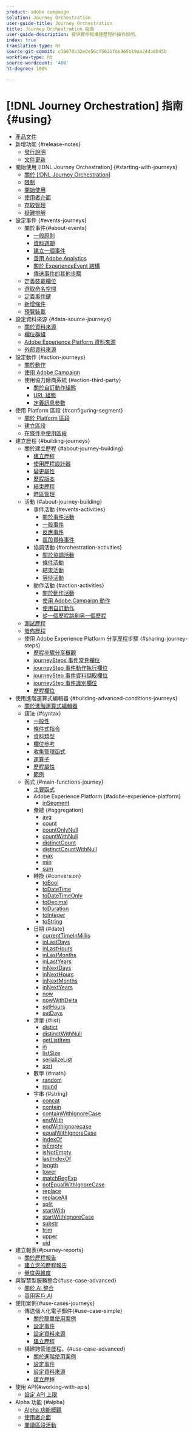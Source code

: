 ```yaml
---
product: adobe campaign
solution: Journey Orchestration
user-guide-title: Journey Orchestration
title: Journey Orchestration 指南
user-guide-description: 提供實作和構建歷程的操作說明。
index: true
translation-type: ht
source-git-commit: c18670b32e0e56cf5621fde965b19aa24da8045b
workflow-type: ht
source-wordcount: '406'
ht-degree: 100%

---
```



# [!DNL Journey Orchestration] 指南 {#using}

+ [產品文件](journey-orchestration-home.md)
+ 新增功能 {#release-notes}
   + [發行說明](using/release-notes/release-notes.md)
   + [文件更新](using/release-notes/documentation-updates.md)
+ 開始使用 [!DNL Journey Orchestration] {#starting-with-journeys}
   + [關於 [!DNL Journey Orchestration]](using/about/about-journey-orchestration.md)
   + [限制](using/about/limitations.md)
   + [開始使用](using/about/get-started.md)
   + [使用者介面](using/about/user-interface.md)
   + [存取管理](using/about/access-management.md)
   + [疑難排解](using/about/troubleshooting.md)
+ 設定事件 {#events-journeys}
   + 關於事件{#about-events}
      + [一般原則](using/event/about-events.md)
      + [資料週期](using/event/about-data-cycle.md)
      + [建立一個事件](using/event/about-creating.md)
      + [善用 Adobe Analytics](using/event/about-analytics.md)
      + [關於 ExperienceEvent 結構](using/event/experience-event-schema.md)
      + [傳送事件的其他步驟](using/event/additional-steps-to-send-events-to-journey-orchestration.md)
   + [定義裝載欄位](using/event/defining-the-payload-fields.md)
   + [選取命名空間](using/event/selecting-the-namespace.md)
   + [定義事件鍵](using/event/defining-the-event-key.md)
   + [新增條件](using/event/adding-a-condition.md)
   + [預覽裝載](using/event/previewing-the-payload.md)
+ 設定資料來源 {#data-source-journeys}
   + [關於資料來源](using/datasource/about-data-sources.md)
   + [欄位群組](using/datasource/field-groups.md)
   + [Adobe Experience Platform 資料來源](using/datasource/adobe-experience-platform-data-source.md)
   + [外部資料來源](using/datasource/external-data-sources.md)
+ 設定動作 {#action-journeys}
   + [關於動作](using/action/action.md)
   + [使用 Adobe Campaign](using/action/working-with-adobe-campaign.md)
   + 使用協力廠商系統 {#action-third-party}
      + [關於自訂動作組態](using/action/about-custom-action-configuration.md)
      + [URL 組態](using/action/url-configuration.md)
      + [定義訊息參數](using/action/defining-the-message-parameters.md)
+ 使用 Platform 區段 {#configuring-segment}
   + [關於 Platform 區段](using/segment/about-segments.md)
   + [建立區段](using/segment/creating-a-segment.md)
   + [在條件中使用區段](using/segment/using-a-segment.md)
+ 建立歷程 {#building-journeys}
   + 關於建立歷程 {#about-journey-building}
      + [建立歷程](using/building-journeys/journey.md)
      + [使用歷程設計器](using/building-journeys/using-the-journey-designer.md)
      + [變更屬性](using/building-journeys/changing-properties.md)
      + [歷程版本](using/building-journeys/journey-versions.md)
      + [結束歷程](using/building-journeys/terminating-a-journey.md)
      + [時區管理](using/building-journeys/timezone-management.md)
   + 活動 {#about-journey-building}
      + 事件活動 {#events-activities}
         + [關於事件活動](using/building-journeys/event-activities.md)
         + [一般事件](using/building-journeys/general-events.md)
         + [反應事件](using/building-journeys/reaction-events.md)
         + [區段資格事件](using/building-journeys/segment-qualification-events.md)
      + 協調活動 {#orchestration-activities}
         + [關於協調活動](using/building-journeys/about-orchestration-activities.md)
         + [條件活動](using/building-journeys/condition-activity.md)
         + [結束活動](using/building-journeys/end-activity.md)
         + [等待活動](using/building-journeys/wait-activity.md)
      + 動作活動 {#action-activities}
         + [關於動作活動](using/building-journeys/about-action-activities.md)
         + [使用 Adobe Campaign 動作](using/building-journeys/using-adobe-campaign-actions.md)
         + [使用自訂動作](using/building-journeys/using-custom-actions.md)
         + [從一個歷程跳到另一個歷程](using/building-journeys/jump.md)
   + [測試歷程](using/building-journeys/testing-the-journey.md)
   + [發佈歷程](using/building-journeys/publishing-the-journey.md)
   + 使用 Adobe Experience Platform 分享歷程步驟 {#sharing-journey-steps}
      + [歷程步驟分享概觀](using/building-journeys/sharing-overview.md)
      + [journeySteps 事件常見欄位](using/building-journeys/sharing-common-fields.md)
      + [journeyStep 事件動作執行欄位](using/building-journeys/sharing-execution-fields.md)
      + [journeyStep 事件資料擷取欄位](using/building-journeys/sharing-fetch-fields.md)
      + [journeyStep 事件識別欄位](using/building-journeys/sharing-identity-fields.md)
      + [歷程欄位](using/building-journeys/sharing-journey-fields.md)
+ 使用進階運算式編輯器 {#building-advanced-conditions-journeys}
   + [關於進階運算式編輯器](using/expression/expressionadvanced.md)
   + 語法 {#syntax}
      + [一般性](using/expression/generalities.md)
      + [條件式指令](using/expression/conditional-instruction.md)
      + [資料類型](using/expression/data-types.md)
      + [欄位參考](using/expression/field-references.md)
      + [收集管理函式](using/expression/collection-management-functions.md)
      + [運算子](using/expression/operators.md)
      + [歷程屬性](using/expression/journey-properties.md)
      + [範例](using/expression/advanced-editor-use-cases.md)
   + 函式 {#main-functions-journey}
      + [主要函式](using/expression/functions.md)
      + Adobe Experience Platform {#adobe-experience-platform}
         + [inSegment](using/functions/functioninsegment.md)
      + 彙總 {#aggregation}
         + [avg](using/functions/functionavg.md)
         + [count](using/functions/functioncount.md)
         + [countOnlyNull](using/functions/functioncountonlynull.md)
         + [countWithNull](using/functions/functioncountwithnull.md)
         + [distinctCount](using/functions/functiondistinctcount.md)
         + [distinctCountWithNull](using/functions/functiondistinctcountwithnull.md)
         + [max](using/functions/functionmax.md)
         + [min](using/functions/functionmin.md)
         + [sum](using/functions/functionsum.md)
      + 轉換 {#conversion}
         + [toBool](using/functions/functiontobool.md)
         + [toDateTime](using/functions/functiontodatetime.md)
         + [toDateTimeOnly](using/functions/functiontodatetimeonly.md)
         + [toDecimal](using/functions/functiontodecimal.md)
         + [toDuration](using/functions/functiontoduration.md)
         + [toInteger](using/functions/functiontointeger.md)
         + [toString](using/functions/functiontostring.md)
      + 日期 {#date}
         + [currentTime&#x200B;InMillis](using/functions/functioncurrenttimeinmillis.md)
         + [inLastDays](using/functions/functioninlastdays.md)
         + [inLastHours](using/functions/functioninlasthours.md)
         + [inLastMonths](using/functions/functioninlastmonths.md)
         + [inLastYears](using/functions/functioninlastyears.md)
         + [inNextDays](using/functions/functioninnextdays.md)
         + [inNextHours](using/functions/functioninnexthours.md)
         + [inNextMonths](using/functions/functioninnextmonths.md)
         + [inNextYears](using/functions/functioninnextyears.md)
         + [now](using/functions/functionnow.md)
         + [nowWithDelta](using/functions/functionnowwithdelta.md)
         + [setHours](using/functions/functionsethours.md)
         + [setDays](using/functions/functionsetdays.md)
      + 清單 {#list}
         + [distict](using/functions/functiondistinct.md)
         + [distinctWithNull](using/functions/functiondistinctwithnull.md)
         + [getListItem](using/functions/functiongetlistitem.md)
         + [in](using/functions/functionin.md)
         + [listSize](using/functions/functionlistsize.md)
         + [serializeList](using/functions/functionserializelist.md)
         + [sort](using/functions/functionsort.md)
      + 數學 {#math}
         + [random](using/functions/functionrandom.md)
         + [round](using/functions/functionround.md)
      + 字串 {#string}
         + [concat](using/functions/functionconcat.md)
         + [contain](using/functions/functioncontain.md)
         + [containWithIgnoreCase](using/functions/functioncontainwithignorecase.md)
         + [endWith](using/functions/functionendwith.md)
         + [endWithIgnorecase](using/functions/functionendwithignorecase.md)
         + [equalWithIgnoreCase](using/functions/functionequalignorecase.md)
         + [indexOf](using/functions/functionindexof.md)
         + [isEmpty](using/functions/functionisempty.md)
         + [isNotEmpty](using/functions/functionisnotempty.md)
         + [lastIndexOf](using/functions/functionlastindexof.md)
         + [length](using/functions/functionlength.md)
         + [lower](using/functions/functionlower.md)
         + [matchRegExp](using/functions/functionmatchregexp.md)
         + [notEqualWithIgnoreCase](using/functions/functionnotequalignorecase.md)
         + [replace](using/functions/functionreplace.md)
         + [replaceAll](using/functions/functionreplaceall.md)
         + [split](using/functions/functionsplit.md)
         + [startWith](using/functions/functionstartwith.md)
         + [startWithIgnoreCase](using/functions/functionstartwithignorecase.md)
         + [substr](using/functions/functionsubstr.md)
         + [trim](using/functions/functiontrim.md)
         + [upper](using/functions/functionupper.md)
         + [uid](using/functions/functionuuid.md)
+ 建立報表{#journey-reports}
   + [關於歷程報告](using/reporting/about-journey-reports.md)
   + [建立您的歷程報告](using/reporting/creating-your-journey-reports.md)
   + [量度與維度](using/reporting/metrics-and-dimensions.md)
+ 與智慧型服務整合{#use-case-advanced}
   + [關於 AI 整合](using/ai-services/ai-services-overview.md)
   + [善用客戶 AI](using/ai-services/leveraging-customer-ai.md)
+ 使用案例{#use-cases-journeys}
   + 傳送個人化電子郵件{#use-case-simple}
      + [關於簡單使用案例](using/usecase/about-the-simple-use-case.md)
      + [設定事件](using/usecase/configuring-the-event.md)
      + [設定資料來源](using/usecase/configuring-the-data-source.md)
      + [建立歷程](using/usecase/simple-uc-building-the-journey.md)
   + 構建跨管道歷程。{#use-case-advanced}
      + [關於進階使用案例](using/usecase/about-the-advanced-use-case.md)
      + [設定事件](using/usecase/configuring-the-events.md)
      + [設定資料來源](using/usecase/configuring-the-data-sources.md)
      + [建立歷程](using/usecase/building-the-journey.md)
+ 使用 API{#working-with-apis}
   + [設定 API 上限](using/api/capping.md)
+ Alpha 功能 {#alpha}
   + [Alpha 功能概觀](using/alpha/alpha-overview.md)
   + [使用者介面](using/alpha/alpha-interface.md)
   + [閱讀區段活動](using/alpha/alpha-segment-trigger.md)

